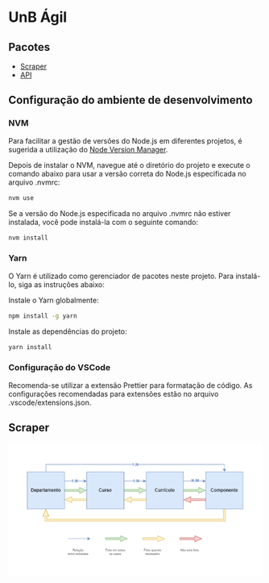 # UnB Ágil

## Pacotes

- [Scraper](./packages/scraper/README.md)
- [API](./packages/api/README.md)

## Configuração do ambiente de desenvolvimento

### NVM

Para facilitar a gestão de versões do Node.js em diferentes projetos, é sugerida a utilização do [Node Version Manager](https://github.com/nvm-sh/nvm).

Depois de instalar o NVM, navegue até o diretório do projeto e execute o comando abaixo para usar a versão correta do Node.js especificada no arquivo .nvmrc:

```bash
nvm use
```

Se a versão do Node.js especificada no arquivo .nvmrc não estiver instalada, você pode instalá-la com o seguinte comando:

```bash
nvm install
```

### Yarn

O Yarn é utilizado como gerenciador de pacotes neste projeto. Para instalá-lo, siga as instruções abaixo:

Instale o Yarn globalmente:

```bash
npm install -g yarn
```

Instale as dependências do projeto:

```bash
yarn install
```

### Configuração do VSCode

Recomenda-se utilizar a extensão Prettier para formatação de código. As configurações recomendadas para extensões estão no arquivo .vscode/extensions.json.

## Scraper

<p align="center">
  <img src="./images/scraper-flowchart.png" alt="Fluxograma do Scraper">
</p>
